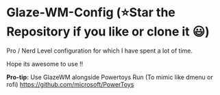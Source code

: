 # Glaze-WM-Config (⭐Star the Repository if you like or clone it 😃)

Pro / Nerd Level configuration for which I have spent a lot of time. 

Hope its awesome to use !!

**Pro-tip:** Use GlazeWM alongside Powertoys Run (To mimic like dmenu or rofi)
<https://github.com/microsoft/PowerToys>
